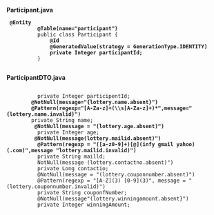 **Participant.java**
<p><code> <b>@Entity
          @Table(name="participant")</b>
          public class Participant {
             <b> @Id
              @GeneratedValue(strategy = GenerationType.IDENTITY)
              private Integer participantId; </b>
          }
  
</code></p>

**ParticipantDTO.java**
<p><code>
          private Integer participentId;
       <b> @NotNull(message="{lottery.name.absent}")
        @Pattern(regexp="[A-Za-z]+(\\s[A-Za-z]+)*",message="{lottery.name.invalid}")</b>
        private String name; 
         <b>@NotNull(message = "(lottery.age.absent)")</b>
          private Integer age;
         <b>@NotNull(message(lottery.mailid.absent)") 
          @Pattern(regexp = "([a-z0-9]+)[@](infy gmail yahoo)(.com)",message "lottery.mailid.invalid)")</b>
          private String mailld;
          NotNull(message (lottery.contactno.absent)")
          private Long contactio;
          @NotNull(message = "(lottery.couponnumber.absent)") 
          @Pattern(regexp = "[A-Z](3) [0-9](3)", message = "(lottery.couponnumber.invalid)")
          private String couponfNumber; 
          @NotNull(message"(lottery.winningamount.absent}")
          private Integer winningAmount; 
</code></p>
